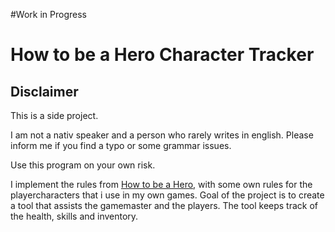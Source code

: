 #Work in Progress

# How to be a Hero Character Tracker
## Disclaimer
This is a side project. 

I am not a nativ speaker and a person who rarely writes in english. Please inform me if you find a typo or some grammar issues.

Use this program on your own risk.

I implement the rules from [How to be a Hero](https://howtobeahero.de/index.php?title=Kategorie:Charaktererstellung), with some own rules for the playercharacters that i use in my own games.
Goal of the project is to create a tool that assists the gamemaster and the players. The tool keeps track of the health, skills and inventory.

